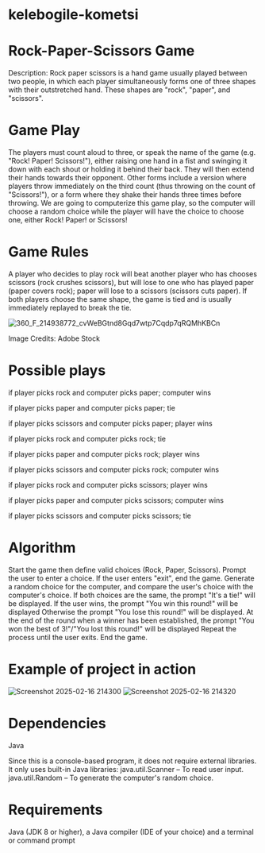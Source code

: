 # kelebogile-kometsi
# Rock-Paper-Scissors Game

Description: Rock paper scissors is a hand game usually played between two people, in which each player simultaneously forms one of three shapes with their outstretched hand. These shapes are "rock", "paper", and "scissors".

# Game Play
The players must count aloud to three, or speak the name of the game (e.g. "Rock! Paper! Scissors!"), either raising one hand in a fist and swinging it down with each shout or holding it behind their back. They will then extend their hands towards their opponent. Other forms include a version where players throw immediately on the third count (thus throwing on the count of "Scissors!"), or a form where they shake their hands three times before throwing. We are going to computerize this game play, so the computer will choose a random choice while the player will have the choice to choose one, either Rock! Paper! or Scissors!

# Game Rules
A player who decides to play rock will beat another player who has chooses scissors (rock crushes scissors), but will lose to one who has played paper (paper covers rock); paper will lose to a scissors (scissors cuts paper). If both players choose the same shape, the game is tied and is usually immediately replayed to break the tie.

![360_F_214938772_cvWeBGtnd8Gqd7wtp7Cqdp7qRQMhKBCn](https://github.com/user-attachments/assets/f46a9333-6aa2-4547-a41b-3266937095be)

Image Credits: Adobe Stock

# Possible plays
if player picks rock and computer picks paper; computer wins

if player picks paper and computer picks paper; tie

if player picks scissors and computer picks paper; player wins

if player picks rock and computer picks rock; tie

if player picks paper and computer picks rock; player wins

if player picks scissors and computer picks rock; computer wins

if player picks rock and computer picks scissors; player wins

if player picks paper and computer picks scissors; computer wins

if player picks scissors and computer picks scissors; tie

# Algorithm
Start the game then define valid choices (Rock, Paper, Scissors).
Prompt the user to enter a choice.
If the user enters "exit", end the game.
Generate a random choice for the computer, and compare the user's choice with the computer's choice.
If both choices are the same, the prompt "It's a tie!" will be displayed.
If the user wins, the prompt "You win this round!" will be displayed
Otherwise the prompt "You lose this round!" will be displayed.
At the end of the round when a winner has been established, the prompt "You won the best of 3!"/"You lost this round!" will be displayed 
Repeat the process until the user exits.
End the game.

# Example of project in action

![Screenshot 2025-02-16 214300](https://github.com/user-attachments/assets/f2fbc361-6346-47c4-84d3-8cb7def6f2b4)
![Screenshot 2025-02-16 214320](https://github.com/user-attachments/assets/68c5140d-f56e-4e4f-ae22-a86a9dcf72bc)


# Dependencies
Java

Since this is a console-based program, it does not require external libraries.
It only uses built-in Java libraries:
java.util.Scanner – To read user input.
java.util.Random – To generate the computer's random choice.

# Requirements
Java (JDK 8 or higher), a Java compiler (IDE of your choice) and a terminal or command prompt

